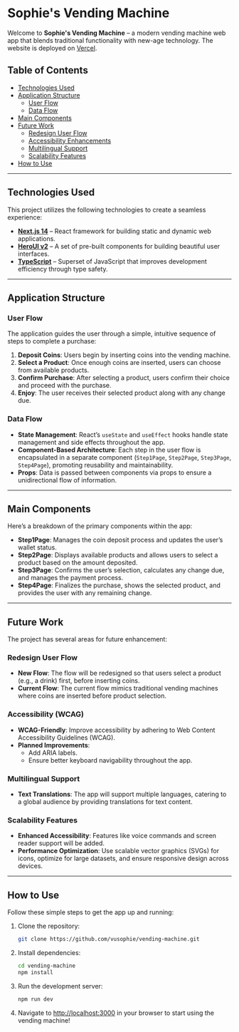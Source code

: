 # Sophie's Vending Machine

Welcome to **Sophie's Vending Machine** – a modern vending machine web app that blends traditional functionality with new-age technology. The website is deployed on [Vercel](https://vending-machine-vusophies-projects.vercel.app/).

## Table of Contents

- [Technologies Used](#technologies-used)
- [Application Structure](#application-structure)
  - [User Flow](#user-flow)
  - [Data Flow](#data-flow)
- [Main Components](#main-components)
- [Future Work](#future-work)
  - [Redesign User Flow](#redo-flow)
  - [Accessibility Enhancements](#accessibility-wcag)
  - [Multilingual Support](#multilingual-support)
  - [Scalability Features](#scalability)
- [How to Use](#how-to-use)

---

## Technologies Used

This project utilizes the following technologies to create a seamless experience:

- **[Next.js 14](https://nextjs.org/docs/getting-started)** – React framework for building static and dynamic web applications.
- **[HeroUI v2](https://heroui.com/)** – A set of pre-built components for building beautiful user interfaces.
- **[TypeScript](https://www.typescriptlang.org/)** – Superset of JavaScript that improves development efficiency through type safety.

---

## Application Structure

### User Flow

The application guides the user through a simple, intuitive sequence of steps to complete a purchase:

1. **Deposit Coins**: Users begin by inserting coins into the vending machine.
2. **Select a Product**: Once enough coins are inserted, users can choose from available products.
3. **Confirm Purchase**: After selecting a product, users confirm their choice and proceed with the purchase.
4. **Enjoy**: The user receives their selected product along with any change due.

### Data Flow

- **State Management**: React’s `useState` and `useEffect` hooks handle state management and side effects throughout the app.
- **Component-Based Architecture**: Each step in the user flow is encapsulated in a separate component (`Step1Page`, `Step2Page`, `Step3Page`, `Step4Page`), promoting reusability and maintainability.
- **Props**: Data is passed between components via props to ensure a unidirectional flow of information.

---

## Main Components

Here’s a breakdown of the primary components within the app:

- **Step1Page**: Manages the coin deposit process and updates the user’s wallet status.
- **Step2Page**: Displays available products and allows users to select a product based on the amount deposited.
- **Step3Page**: Confirms the user’s selection, calculates any change due, and manages the payment process.
- **Step4Page**: Finalizes the purchase, shows the selected product, and provides the user with any remaining change.

---

## Future Work

The project has several areas for future enhancement:

### Redesign User Flow

- **New Flow**: The flow will be redesigned so that users select a product (e.g., a drink) first, before inserting coins.
- **Current Flow**: The current flow mimics traditional vending machines where coins are inserted before product selection.

### Accessibility (WCAG)

- **WCAG-Friendly**: Improve accessibility by adhering to Web Content Accessibility Guidelines (WCAG).
- **Planned Improvements**: 
  - Add ARIA labels.
  - Ensure better keyboard navigability throughout the app.

### Multilingual Support

- **Text Translations**: The app will support multiple languages, catering to a global audience by providing translations for text content.

### Scalability Features

- **Enhanced Accessibility**: Features like voice commands and screen reader support will be added.
- **Performance Optimization**: Use scalable vector graphics (SVGs) for icons, optimize for large datasets, and ensure responsive design across devices.

---

## How to Use

Follow these simple steps to get the app up and running:

1. Clone the repository:
    ```bash
    git clone https://github.com/vusophie/vending-machine.git
    ```

2. Install dependencies:
    ```bash
    cd vending-machine
    npm install
    ```

3. Run the development server:
    ```bash
    npm run dev
    ```

4. Navigate to [http://localhost:3000](http://localhost:3000) in your browser to start using the vending machine!
